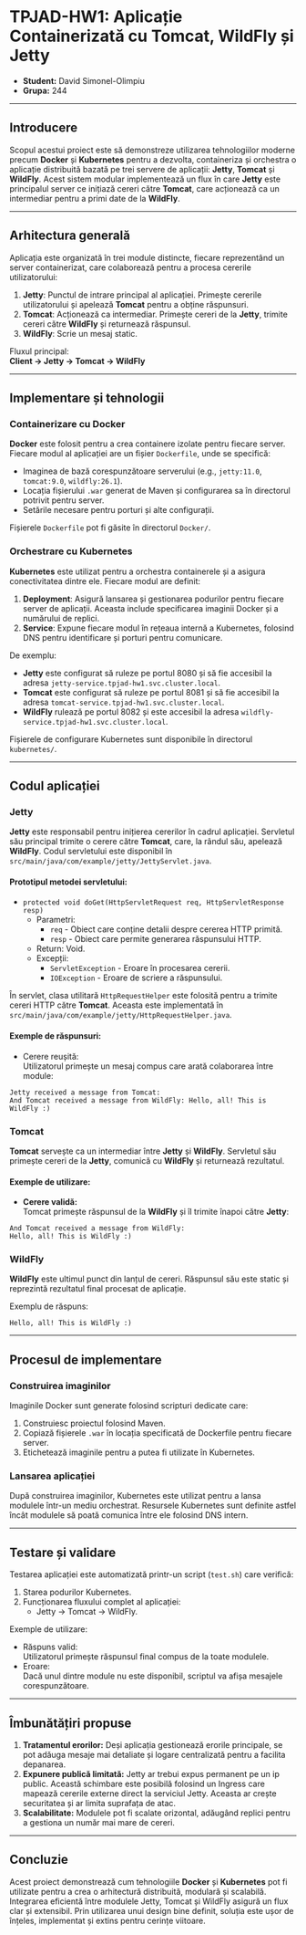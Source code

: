 # TPJAD-HW1: Aplicație Containerizată cu Tomcat, WildFly și Jetty

- **Student:** David Simonel-Olimpiu
- **Grupa:** 244

---

## Introducere

Scopul acestui proiect este să demonstreze utilizarea tehnologiilor moderne precum **Docker** și **Kubernetes** pentru a dezvolta, containeriza și orchestra o aplicație distribuită bazată pe trei servere de aplicații: **Jetty**, **Tomcat** și **WildFly**. Acest sistem modular implementează un flux în care **Jetty** este principalul server ce inițiază cereri către **Tomcat**, care acționează ca un intermediar pentru a primi date de la **WildFly**.

---

## Arhitectura generală

Aplicația este organizată în trei module distincte, fiecare reprezentând un server containerizat, care colaborează pentru a procesa cererile utilizatorului:

1. **Jetty**: Punctul de intrare principal al aplicației. Primește cererile utilizatorului și apelează **Tomcat** pentru a obține răspunsuri.
2. **Tomcat**: Acționează ca intermediar. Primește cereri de la **Jetty**, trimite cereri către **WildFly** și returnează răspunsul.
3. **WildFly**: Scrie un mesaj static.

Fluxul principal:  
**Client → Jetty → Tomcat → WildFly**

---

## Implementare și tehnologii

### Containerizare cu Docker

**Docker** este folosit pentru a crea containere izolate pentru fiecare server. Fiecare modul al aplicației are un fișier `Dockerfile`, unde se specifică:
- Imaginea de bază corespunzătoare serverului (e.g., `jetty:11.0`, `tomcat:9.0`, `wildfly:26.1`).
- Locația fișierului `.war` generat de Maven și configurarea sa în directorul potrivit pentru server.
- Setările necesare pentru porturi și alte configurații.

Fișierele `Dockerfile` pot fi găsite în directorul `Docker/`.

### Orchestrare cu Kubernetes

**Kubernetes** este utilizat pentru a orchestra containerele și a asigura conectivitatea dintre ele. Fiecare modul are definit:
1. **Deployment**: Asigură lansarea și gestionarea podurilor pentru fiecare server de aplicații. Aceasta include specificarea imaginii Docker și a numărului de replici.
2. **Service**: Expune fiecare modul în rețeaua internă a Kubernetes, folosind DNS pentru identificare și porturi pentru comunicare.

De exemplu:
- **Jetty** este configurat să ruleze pe portul 8080 și să fie accesibil la adresa `jetty-service.tpjad-hw1.svc.cluster.local`.
- **Tomcat** este configurat să ruleze pe portul 8081 și să fie accesibil la adresa `tomcat-service.tpjad-hw1.svc.cluster.local`.
- **WildFly** rulează pe portul 8082 și este accesibil la adresa `wildfly-service.tpjad-hw1.svc.cluster.local`.

Fișierele de configurare Kubernetes sunt disponibile în directorul `kubernetes/`.

---

## Codul aplicației

### Jetty
**Jetty** este responsabil pentru inițierea cererilor în cadrul aplicației. Servletul său principal trimite o cerere către **Tomcat**, care, la rândul său, apelează **WildFly**. Codul servletului este disponibil în `src/main/java/com/example/jetty/JettyServlet.java`.

#### Prototipul metodei servletului:
- `protected void doGet(HttpServletRequest req, HttpServletResponse resp)`
    - Parametri:
        - `req` - Obiect care conține detalii despre cererea HTTP primită.
        - `resp` - Obiect care permite generarea răspunsului HTTP.
    - Return: Void.
    - Excepții:
        - `ServletException` - Eroare în procesarea cererii.
        - `IOException` - Eroare de scriere a răspunsului.

În servlet, clasa utilitară `HttpRequestHelper` este folosită pentru a trimite cereri HTTP către **Tomcat**. Aceasta este implementată în `src/main/java/com/example/jetty/HttpRequestHelper.java`.

#### Exemple de răspunsuri:
- Cerere reușită:  
  Utilizatorul primește un mesaj compus care arată colaborarea între module:
```
Jetty received a message from Tomcat: 
And Tomcat received a message from WildFly: Hello, all! This is WildFly :)
```
### Tomcat
**Tomcat** servește ca un intermediar între **Jetty** și **WildFly**. Servletul său primește cereri de la **Jetty**, comunică cu **WildFly** și returnează rezultatul.

#### Exemple de utilizare:
- **Cerere validă:**  
  Tomcat primește răspunsul de la **WildFly** și îl trimite înapoi către **Jetty**:
```
And Tomcat received a message from WildFly: 
Hello, all! This is WildFly :) 
```

### WildFly
**WildFly** este ultimul punct din lanțul de cereri. Răspunsul său este static și reprezintă rezultatul final procesat de aplicație.

Exemplu de răspuns:
```
Hello, all! This is WildFly :) 
```

---

## Procesul de implementare

### Construirea imaginilor
Imaginile Docker sunt generate folosind scripturi dedicate care:
1. Construiesc proiectul folosind Maven.
2. Copiază fișierele `.war` în locația specificată de Dockerfile pentru fiecare server.
3. Etichetează imaginile pentru a putea fi utilizate în Kubernetes.

### Lansarea aplicației
După construirea imaginilor, Kubernetes este utilizat pentru a lansa modulele într-un mediu orchestrat. Resursele Kubernetes sunt definite astfel încât modulele să poată comunica între ele folosind DNS intern.

---

## Testare și validare

Testarea aplicației este automatizată printr-un script (`test.sh`) care verifică:
1. Starea podurilor Kubernetes.
2. Funcționarea fluxului complet al aplicației:
    - Jetty → Tomcat → WildFly.

Exemple de utilizare:
- Răspuns valid:  
  Utilizatorul primește răspunsul final compus de la toate modulele.
- Eroare:  
  Dacă unul dintre module nu este disponibil, scriptul va afișa mesajele corespunzătoare.

---

## Îmbunătățiri propuse

1.	**Tratamentul erorilor:**
Deși aplicația gestionează erorile principale, se pot adăuga mesaje mai detaliate și logare centralizată pentru a facilita depanarea.
2.	**Expunere publică limitată:**
Jetty ar trebui expus permanent pe un ip public. Această schimbare este posibilă folosind un Ingress care mapează cererile externe direct la serviciul Jetty. Aceasta ar crește securitatea și ar limita suprafața de atac.
3.	**Scalabilitate:**
Modulele pot fi scalate orizontal, adăugând replici pentru a gestiona un număr mai mare de cereri.

---

## Concluzie

Acest proiect demonstrează cum tehnologiile **Docker** și **Kubernetes** pot fi utilizate pentru a crea o arhitectură distribuită, modulară și scalabilă. Integrarea eficientă între modulele Jetty, Tomcat și WildFly asigură un flux clar și extensibil. Prin utilizarea unui design bine definit, soluția este ușor de înțeles, implementat și extins pentru cerințe viitoare.